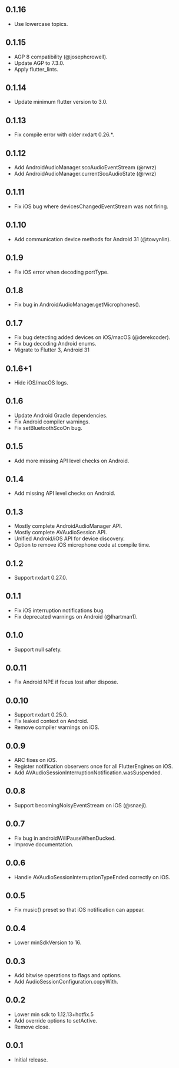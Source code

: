 ## 0.1.16

* Use lowercase topics.

## 0.1.15

* AGP 8 compatibility (@josephcrowell).
* Update AGP to 7.3.0.
* Apply flutter_lints.

## 0.1.14

* Update minimum flutter version to 3.0.

## 0.1.13

* Fix compile error with older rxdart 0.26.*.

## 0.1.12

* Add AndroidAudioManager.scoAudioEventStream (@rwrz)
* Add AndroidAudioManager.currentScoAudioState (@rwrz)

## 0.1.11

* Fix iOS bug where devicesChangedEventStream was not firing.

## 0.1.10

* Add communication device methods for Android 31 (@towynlin).

## 0.1.9

* Fix iOS error when decoding portType.

## 0.1.8

* Fix bug in AndroidAudioManager.getMicrophones().

## 0.1.7

* Fix bug detecting added devices on iOS/macOS (@derekcoder).
* Fix bug decoding Android enums.
* Migrate to Flutter 3, Android 31

## 0.1.6+1

* Hide iOS/macOS logs.

## 0.1.6

* Update Android Gradle dependencies.
* Fix Android compiler warnings.
* Fix setBluetoothScoOn bug.

## 0.1.5

* Add more missing API level checks on Android.

## 0.1.4

* Add missing API level checks on Android.

## 0.1.3

* Mostly complete AndroidAudioManager API.
* Mostly complete AVAudioSession API.
* Unified Android/iOS API for device discovery.
* Option to remove iOS microphone code at compile time.

## 0.1.2

* Support rxdart 0.27.0.

## 0.1.1

* Fix iOS interruption notifications bug.
* Fix deprecated warnings on Android (@lhartman1).

## 0.1.0

* Support null safety.

## 0.0.11

* Fix Android NPE if focus lost after dispose.

## 0.0.10

* Support rxdart 0.25.0.
* Fix leaked context on Android.
* Remove compiler warnings on iOS.

## 0.0.9

* ARC fixes on iOS.
* Register notification observers once for all FlutterEngines on iOS.
* Add AVAudioSessionInterruptionNotification.wasSuspended.

## 0.0.8

* Support becomingNoisyEventStream on iOS (@snaeji).

## 0.0.7

* Fix bug in androidWillPauseWhenDucked.
* Improve documentation.

## 0.0.6

* Handle AVAudioSessionInterruptionTypeEnded correctly on iOS.

## 0.0.5

* Fix music() preset so that iOS notification can appear.

## 0.0.4

* Lower minSdkVersion to 16.

## 0.0.3

* Add bitwise operations to flags and options.
* Add AudioSessionConfiguration.copyWith.

## 0.0.2

* Lower min sdk to 1.12.13+hotfix.5
* Add override options to setActive.
* Remove close.

## 0.0.1

* Initial release.
